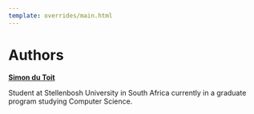 ```yaml
---
template: overrides/main.html
---
```


# Authors

[**Simon du Toit**](https://www.linkedin.com/in/simon-du-toit-83bb05186/)

Student at Stellenbosh University in South Africa currently in a graduate program studying Computer Science.
